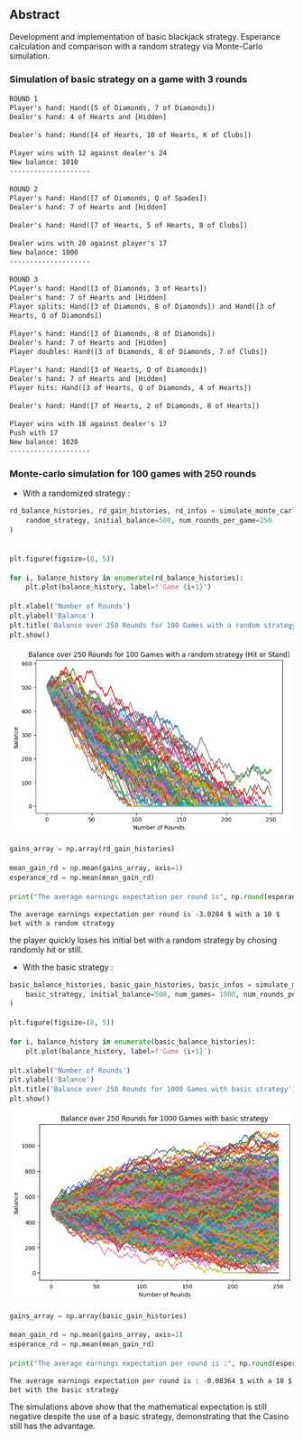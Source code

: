 ## Abstract

Development and implementation of basic blackjack strategy. Esperance calculation and comparison with a random strategy via Monte-Carlo simulation.


### Simulation of basic strategy on a game with 3 rounds


    ROUND 1
    Player's hand: Hand([5 of Diamonds, 7 of Diamonds])
    Dealer's hand: 4 of Hearts and [Hidden]
    
    Dealer's hand: Hand([4 of Hearts, 10 of Hearts, K of Clubs])
    
    Player wins with 12 against dealer's 24
    New balance: 1010
    --------------------
    
    ROUND 2
    Player's hand: Hand([7 of Diamonds, Q of Spades])
    Dealer's hand: 7 of Hearts and [Hidden]
    
    Dealer's hand: Hand([7 of Hearts, 5 of Hearts, 8 of Clubs])
    
    Dealer wins with 20 against player's 17
    New balance: 1000
    --------------------
    
    ROUND 3
    Player's hand: Hand([3 of Diamonds, 3 of Hearts])
    Dealer's hand: 7 of Hearts and [Hidden]
    Player splits: Hand([3 of Diamonds, 8 of Diamonds]) and Hand([3 of Hearts, Q of Diamonds])
    
    Player's hand: Hand([3 of Diamonds, 8 of Diamonds])
    Dealer's hand: 7 of Hearts and [Hidden]
    Player doubles: Hand([3 of Diamonds, 8 of Diamonds, 7 of Clubs])
    
    Player's hand: Hand([3 of Hearts, Q of Diamonds])
    Dealer's hand: 7 of Hearts and [Hidden]
    Player hits: Hand([3 of Hearts, Q of Diamonds, 4 of Hearts])
    
    Dealer's hand: Hand([7 of Hearts, 2 of Diamonds, 8 of Hearts])
    
    Player wins with 18 against dealer's 17
    Push with 17
    New balance: 1020
    --------------------
    
    

### Monte-carlo simulation for 100 games with 250 rounds


- With a randomized strategy : 


```python
rd_balance_histories, rd_gain_histories, rd_infos = simulate_monte_carlo(
    random_strategy, initial_balance=500, num_rounds_per_game=250
)


plt.figure(figsize=(8, 5))

for i, balance_history in enumerate(rd_balance_histories):
    plt.plot(balance_history, label=f'Game {i+1}')

plt.xlabel('Number of Rounds')
plt.ylabel('Balance')
plt.title('Balance over 250 Rounds for 100 Games with a random strategy (Hit or Stand)')
plt.show()
```


    
![png](monte_carlo_simulation_files/monte_carlo_simulation_6_0.png)
    



```python
gains_array = np.array(rd_gain_histories)

mean_gain_rd = np.mean(gains_array, axis=1)
esperance_rd = np.mean(mean_gain_rd)

print("The average earnings expectation per round is", np.round(esperance_rd, 5) , '$ with a 10 $ bet with a random strategy')
```

    The average earnings expectation per round is -3.0284 $ with a 10 $ bet with a random strategy
    

the player quickly loses his initial bet with a random strategy by chosing randomly hit or still.

- With the basic strategy : 


```python
basic_balance_histories, basic_gain_histories, basic_infos = simulate_monte_carlo(
    basic_strategy, initial_balance=500, num_games= 1000, num_rounds_per_game=250
)

plt.figure(figsize=(8, 5))

for i, balance_history in enumerate(basic_balance_histories):
    plt.plot(balance_history, label=f'Game {i+1}')

plt.xlabel('Number of Rounds')
plt.ylabel('Balance')
plt.title('Balance over 250 Rounds for 1000 Games with basic strategy')
plt.show()
```


    
![png](monte_carlo_simulation_files/monte_carlo_simulation_10_0.png)
    



```python
gains_array = np.array(basic_gain_histories)

mean_gain_rd = np.mean(gains_array, axis=1)
esperance_rd = np.mean(mean_gain_rd)

print("The average earnings expectation per round is :", np.round(esperance_rd, 5) , '$ with a 10 $ bet with the basic strategy')
```

    The average earnings expectation per round is : -0.08364 $ with a 10 $ bet with the basic strategy
    

The simulations above show that the mathematical expectation is still negative despite the use of a basic strategy, demonstrating that the Casino still has the advantage. 
